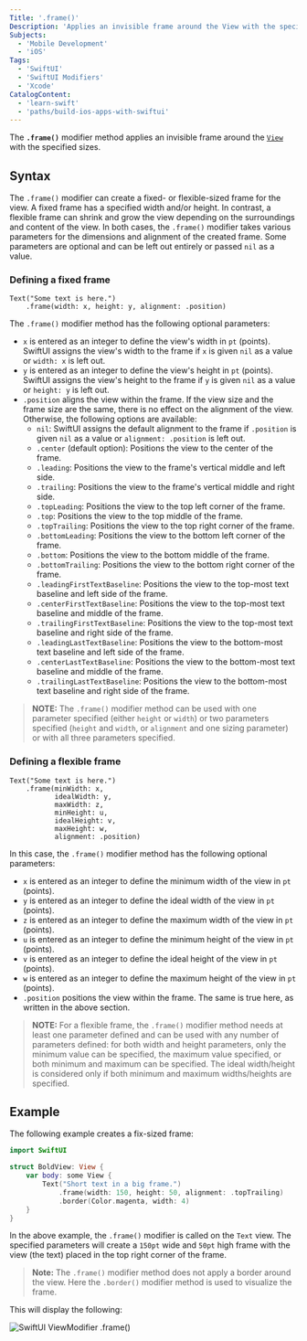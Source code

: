 ```yaml
---
Title: '.frame()'
Description: 'Applies an invisible frame around the View with the specified sizes.'
Subjects:
  - 'Mobile Development'
  - 'iOS'
Tags:
  - 'SwiftUI'
  - 'SwiftUI Modifiers'
  - 'Xcode'
CatalogContent:
  - 'learn-swift'
  - 'paths/build-ios-apps-with-swiftui'
---
```


The **`.frame()`** modifier method applies an invisible frame around the [`View`](https://www.codecademy.com/resources/docs/swiftui/views) with the specified sizes.

## Syntax

The `.frame()` modifier can create a fixed- or flexible-sized frame for the view. A fixed frame has a specified width and/or height. In contrast, a flexible frame can shrink and grow the view depending on the surroundings and content of the view. In both cases, the `.frame()` modifier takes various parameters for the dimensions and alignment of the created frame. Some parameters are optional and can be left out entirely or passed `nil` as a value.

### Defining a fixed frame

```pseudo
Text("Some text is here.")
    .frame(width: x, height: y, alignment: .position)
```

The `.frame()` modifier method has the following optional parameters:

- `x` is entered as an integer to define the view's width in `pt` (points). SwiftUI assigns the view's width to the frame if `x` is given `nil` as a value or `width: x` is left out.
- `y` is entered as an integer to define the view's height in `pt` (points). SwiftUI assigns the view's height to the frame if `y` is given `nil` as a value or `height: y` is left out.
- `.position` aligns the view within the frame. If the view size and the frame size are the same, there is no effect on the alignment of the view. Otherwise, the following options are available:
  - `nil`: SwiftUI assigns the default alignment to the frame if `.position` is given `nil` as a value or `alignment: .position` is left out.
  - `.center` (default option): Positions the view to the center of the frame.
  - `.leading`: Positions the view to the frame's vertical middle and left side.
  - `.trailing`: Positions the view to the frame's vertical middle and right side.
  - `.topLeading`: Positions the view to the top left corner of the frame.
  - `.top`: Positions the view to the top middle of the frame.
  - `.topTrailing`: Positions the view to the top right corner of the frame.
  - `.bottomLeading`: Positions the view to the bottom left corner of the frame.
  - `.bottom`: Positions the view to the bottom middle of the frame.
  - `.bottomTrailing`: Positions the view to the bottom right corner of the frame.
  - `.leadingFirstTextBaseline`: Positions the view to the top-most text baseline and left side of the frame.
  - `.centerFirstTextBaseline`: Positions the view to the top-most text baseline and middle of the frame.
  - `.trailingFirstTextBaseline`: Positions the view to the top-most text baseline and right side of the frame.
  - `.leadingLastTextBaseline`: Positions the view to the bottom-most text baseline and left side of the frame.
  - `.centerLastTextBaseline`: Positions the view to the bottom-most text baseline and middle of the frame.
  - `.trailingLastTextBaseline`: Positions the view to the bottom-most text baseline and right side of the frame.

> **NOTE:** The `.frame()` modifier method can be used with one parameter specified (either `height` or `width`) or two parameters specified (`height` and `width`, or `alignment` and one sizing parameter) or with all three parameters specified.

### Defining a flexible frame

```pseudo
Text("Some text is here.")
    .frame(minWidth: x,
           idealWidth: y,
           maxWidth: z,
           minHeight: u,
           idealHeight: v,
           maxHeight: w,
           alignment: .position)
```

In this case, the `.frame()` modifier method has the following optional parameters:

- `x` is entered as an integer to define the minimum width of the view in `pt` (points).
- `y` is entered as an integer to define the ideal width of the view in `pt` (points).
- `z` is entered as an integer to define the maximum width of the view in `pt` (points).
- `u` is entered as an integer to define the minimum height of the view in `pt` (points).
- `v` is entered as an integer to define the ideal height of the view in `pt` (points).
- `w` is entered as an integer to define the maximum height of the view in `pt` (points).
- `.position` positions the view within the frame. The same is true here, as written in the above section.

> **NOTE:** For a flexible frame, the `.frame()` modifier method needs at least one parameter defined and can be used with any number of parameters defined: for both width and height parameters, only the minimum value can be specified, the maximum value specified, or both minimum and maximum can be specified. The ideal width/height is considered only if both minimum and maximum widths/heights are specified.

## Example

The following example creates a fix-sized frame:

```swift
import SwiftUI

struct BoldView: View {
    var body: some View {
        Text("Short text in a big frame.")
            .frame(width: 150, height: 50, alignment: .topTrailing)
            .border(Color.magenta, width: 4)
    }
}
```

In the above example, the `.frame()` modifier is called on the `Text` view. The specified parameters will create a `150pt` wide and `50pt` high frame with the view (the text) placed in the top right corner of the frame.

> **Note:** The `.frame()` modifier method does not apply a border around the view. Here the `.border()` modifier method is used to visualize the frame.

This will display the following:

![SwiftUI ViewModifier .frame()](https://raw.githubusercontent.com/Codecademy/docs/main/media/swiftui-frame.png)
